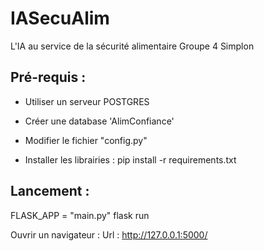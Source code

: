 # IASecuAlim

L'IA au service de la sécurité alimentaire Groupe 4 Simplon

## Pré-requis :

- Utiliser un serveur POSTGRES

- Créer une database 'AlimConfiance'

- Modifier le fichier "config.py"

- Installer les librairies : pip install -r requirements.txt

## Lancement :

FLASK_APP = "main.py"
flask run

Ouvrir un navigateur :
Url : http://127.0.0.1:5000/

